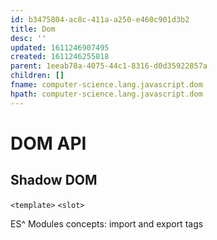 ```yaml
---
id: b3475804-ac8c-411a-a250-e460c901d3b2
title: Dom
desc: ''
updated: 1611246907495
created: 1611246255818
parent: 1eeab78a-4075-44c1-8316-d0d35922857a
children: []
fname: computer-science.lang.javascript.dom
hpath: computer-science.lang.javascript.dom
---
```

# DOM API

## Shadow DOM

`<template>`
`<slot>`

ES^ Modules concepts: import and export tags

